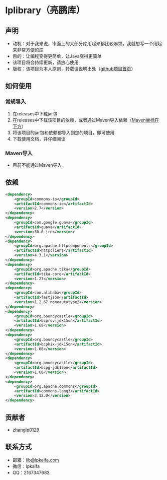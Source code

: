 # lplibrary（亮鹏库）
## 声明
- 动机：对于我来说，市面上的大部分库用起来都比较麻烦，我就想写一个用起来非常方便的库
- 目的：让编程变得更简单，让Java变得更简单
- 该项目将会持续更新，请放心使用
- 版权：该项目为本人原创，转载请说明出处（[github项目首页](https://github.com/zhanglp0129/lplibrary)）
## 如何使用
### 常规导入
1. 在releases中下载jar包
2. 在releases中下载该项目的依赖，或者通过Maven导入依赖（[Maven坐标在下方](https://github.com/zhanglp0129/lplibrary#%E4%BE%9D%E8%B5%96)）
3. 将该项目的jar包和依赖都导入到您的项目，即可使用
4. 下载使用文档，并仔细阅读
### Maven导入
- 目前不能通过Maven导入
## 依赖
```xml
<dependency>
    <groupId>commons-io</groupId>
    <artifactId>commons-io</artifactId>
    <version>2.7</version>
</dependency>
<dependency>
    <groupId>com.google.guava</groupId>
    <artifactId>guava</artifactId>
    <version>30.0-jre</version>
</dependency>
<dependency>
    <groupId>org.apache.httpcomponents</groupId>
    <artifactId>httpclient</artifactId>
    <version>4.3.1</version>
</dependency>
<dependency>
    <groupId>org.apache.tika</groupId>
    <artifactId>tika-core</artifactId>
    <version>1.27</version>
</dependency>
<dependency>
    <groupId>com.alibaba</groupId>
    <artifactId>fastjson</artifactId>
    <version>1.2.67_noneautotype2</version>
</dependency>
<dependency>
    <groupId>org.bouncycastle</groupId>
    <artifactId>bcprov-jdk15on</artifactId>
    <version>1.68</version>
</dependency>
<dependency>
    <groupId>org.bouncycastle</groupId>
    <artifactId>bcpkix-jdk15on</artifactId>
    <version>1.68</version>
</dependency>
<dependency>
    <groupId>org.bouncycastle</groupId>
    <artifactId>bcpg-jdk15on</artifactId>
    <version>1.68</version>
</dependency>
<dependency>
    <groupId>org.apache.commons</groupId>
    <artifactId>commons-lang3</artifactId>
    <version>3.12.0</version>
</dependency>
```
## 贡献者
- [zhanglp0129](https://github.com/zhanglp0129)
## 联系方式
- 邮箱：lib@lpkaifa.com
- 微信：lpkaifa
- QQ：2167347683
